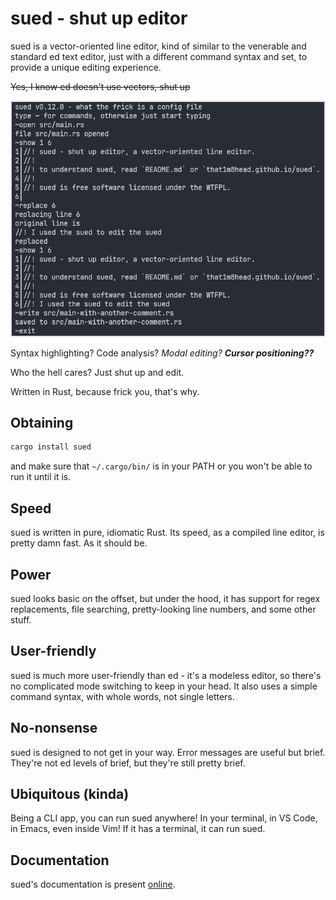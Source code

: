 # sued - shut up editor

sued is a vector-oriented line editor, kind of similar to the venerable and standard ed text editor, just with a different command syntax and set, to provide a unique editing experience.

~~Yes, I know ed doesn't use vectors, shut up~~

![Screenshot](sued-screenshot.png)

Syntax highlighting? Code analysis? *Modal editing?* ***Cursor positioning??***

Who the hell cares? Just shut up and edit.

Written in Rust, because frick you, that's why.

## Obtaining

```bash
cargo install sued
```

and make sure that `~/.cargo/bin/` is in your PATH or you won't be able to run it until it is.

## Speed

sued is written in pure, idiomatic Rust. Its speed, as a compiled line editor, is pretty damn fast. As it should be.

## Power

sued looks basic on the offset, but under the hood, it has support for regex replacements, file searching, pretty-looking line numbers, and some other stuff.

## User-friendly

sued is much more user-friendly than ed - it's a modeless editor, so there's no complicated mode switching to keep in your head. It also uses a simple command syntax, with whole words, not single letters.

## No-nonsense

sued is designed to not get in your way. Error messages are useful but brief. They're not ed levels of brief, but they're still pretty brief.

## Ubiquitous (kinda)

Being a CLI app, you can run sued anywhere! In your terminal, in VS Code, in Emacs, even inside Vim! If it has a terminal, it can run sued.

## Documentation

sued's documentation is present [online](https://that1m8head.github.io/sued).
